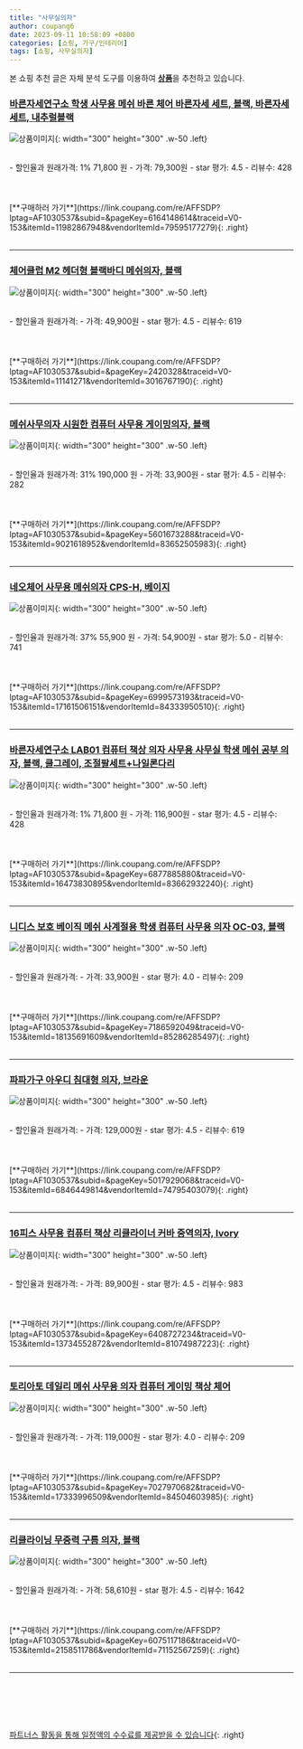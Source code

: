 ```yaml
---
title: "사무실의자"
author: coupang6
date: 2023-09-11 10:58:09 +0800
categories: [쇼핑, 가구/인테리어]
tags: [쇼핑, 사무실의자]
---
```


본 쇼핑 추천 글은 자체 분석 도구를 이용하여 [**상품**](https://link.coupang.com/a/bao1ui)을 추천하고 있습니다.

### [바른자세연구소 학생 사무용 메쉬 바른 체어 바른자세 세트, 블랙, 바른자세세트, 내추럴블랙](https://link.coupang.com/re/AFFSDP?lptag=AF1030537&subid=&pageKey=6164148614&traceid=V0-153&itemId=11982867948&vendorItemId=79595177279)

![상품이미지](https://thumbnail6.coupangcdn.com/thumbnails/remote/230x230ex/image/retail/images/551021120090214-d5dbb2ba-7249-4105-ad34-2ead9b5a6d5f.jpg){: width="300" height="300" .w-50 .left}


<br>
- 할인율과 원래가격: 1%  71,800   원
- 가격: 79,300원
- star 평가: 4.5
- 리뷰수: 428
<br>
<br>
<br>
<br>
[**구매하러 가기**](https://link.coupang.com/re/AFFSDP?lptag=AF1030537&subid=&pageKey=6164148614&traceid=V0-153&itemId=11982867948&vendorItemId=79595177279){: .right}
<br>
<br>

---

### [체어클럽 M2 헤더형 블랙바디 메쉬의자, 블랙](https://link.coupang.com/re/AFFSDP?lptag=AF1030537&subid=&pageKey=2420328&traceid=V0-153&itemId=11141271&vendorItemId=3016767190)

![상품이미지](https://thumbnail10.coupangcdn.com/thumbnails/remote/230x230ex/image/retail/images/3669926441800425-28d5b7e6-7948-4156-9295-b6a666a2af6a.jpg){: width="300" height="300" .w-50 .left}


<br>
- 할인율과 원래가격: 
- 가격: 49,900원
- star 평가: 4.5
- 리뷰수: 619
<br>
<br>
<br>
<br>
[**구매하러 가기**](https://link.coupang.com/re/AFFSDP?lptag=AF1030537&subid=&pageKey=2420328&traceid=V0-153&itemId=11141271&vendorItemId=3016767190){: .right}
<br>
<br>

---

### [메쉬사무의자 시원한 컴퓨터 사무용 게이밍의자, 블랙](https://link.coupang.com/re/AFFSDP?lptag=AF1030537&subid=&pageKey=5601673288&traceid=V0-153&itemId=9021618952&vendorItemId=83652505983)

![상품이미지](https://thumbnail7.coupangcdn.com/thumbnails/remote/230x230ex/image/vendor_inventory/cde2/d346d8050f95033651175e2e1181ef25cdaf5d9950aa66d988b3de88b315.jpg){: width="300" height="300" .w-50 .left}


<br>
- 할인율과 원래가격: 31%  190,000   원
- 가격: 33,900원
- star 평가: 4.5
- 리뷰수: 282
<br>
<br>
<br>
<br>
[**구매하러 가기**](https://link.coupang.com/re/AFFSDP?lptag=AF1030537&subid=&pageKey=5601673288&traceid=V0-153&itemId=9021618952&vendorItemId=83652505983){: .right}
<br>
<br>

---

### [네오체어 사무용 메쉬의자 CPS-H, 베이지](https://link.coupang.com/re/AFFSDP?lptag=AF1030537&subid=&pageKey=6999573193&traceid=V0-153&itemId=17161506151&vendorItemId=84333950510)

![상품이미지](https://thumbnail7.coupangcdn.com/thumbnails/remote/230x230ex/image/retail/images/1001615348302578-370cceff-b7ab-485e-995f-50849971657e.jpg){: width="300" height="300" .w-50 .left}


<br>
- 할인율과 원래가격: 37%  55,900   원
- 가격: 54,900원
- star 평가: 5.0
- 리뷰수: 741
<br>
<br>
<br>
<br>
[**구매하러 가기**](https://link.coupang.com/re/AFFSDP?lptag=AF1030537&subid=&pageKey=6999573193&traceid=V0-153&itemId=17161506151&vendorItemId=84333950510){: .right}
<br>
<br>

---

### [바른자세연구소 LAB01 컴퓨터 책상 의자 사무용 사무실 학생 메쉬 공부 의자, 블랙, 쿨그레이, 조절팔세트+나일론다리](https://link.coupang.com/re/AFFSDP?lptag=AF1030537&subid=&pageKey=6877885880&traceid=V0-153&itemId=16473830895&vendorItemId=83662932240)

![상품이미지](https://thumbnail6.coupangcdn.com/thumbnails/remote/230x230ex/image/vendor_inventory/26e6/1463d4c406e7c5469306be78025befaf11c6b7ce6f021feb05daa8d09ade.jpg){: width="300" height="300" .w-50 .left}


<br>
- 할인율과 원래가격: 1%  71,800   원
- 가격: 116,900원
- star 평가: 4.5
- 리뷰수: 428
<br>
<br>
<br>
<br>
[**구매하러 가기**](https://link.coupang.com/re/AFFSDP?lptag=AF1030537&subid=&pageKey=6877885880&traceid=V0-153&itemId=16473830895&vendorItemId=83662932240){: .right}
<br>
<br>

---

### [니디스 보호 베이직 메쉬 사계절용 학생 컴퓨터 사무용 의자 OC-03, 블랙](https://link.coupang.com/re/AFFSDP?lptag=AF1030537&subid=&pageKey=7186592049&traceid=V0-153&itemId=18135691609&vendorItemId=85286285497)

![상품이미지](https://thumbnail6.coupangcdn.com/thumbnails/remote/230x230ex/image/retail/images/111621545580383-3ee34a13-21a4-49a3-8bd7-072c76210a2e.jpg){: width="300" height="300" .w-50 .left}


<br>
- 할인율과 원래가격: 
- 가격: 33,900원
- star 평가: 4.0
- 리뷰수: 209
<br>
<br>
<br>
<br>
[**구매하러 가기**](https://link.coupang.com/re/AFFSDP?lptag=AF1030537&subid=&pageKey=7186592049&traceid=V0-153&itemId=18135691609&vendorItemId=85286285497){: .right}
<br>
<br>

---

### [파파가구 아우디 침대형 의자, 브라운](https://link.coupang.com/re/AFFSDP?lptag=AF1030537&subid=&pageKey=5017929068&traceid=V0-153&itemId=6846449814&vendorItemId=74795403079)

![상품이미지](https://thumbnail8.coupangcdn.com/thumbnails/remote/230x230ex/image/rs_quotation_api/uxkxpbuz/a1d301450c744c63b9a7673f86f37a0e.jpg){: width="300" height="300" .w-50 .left}


<br>
- 할인율과 원래가격: 
- 가격: 129,000원
- star 평가: 4.5
- 리뷰수: 619
<br>
<br>
<br>
<br>
[**구매하러 가기**](https://link.coupang.com/re/AFFSDP?lptag=AF1030537&subid=&pageKey=5017929068&traceid=V0-153&itemId=6846449814&vendorItemId=74795403079){: .right}
<br>
<br>

---

### [16피스 사무용 컴퓨터 책상 리클라이너 커바 중역의자, Ivory](https://link.coupang.com/re/AFFSDP?lptag=AF1030537&subid=&pageKey=6408727234&traceid=V0-153&itemId=13734552872&vendorItemId=81074987223)

![상품이미지](https://thumbnail6.coupangcdn.com/thumbnails/remote/230x230ex/image/retail/images/6747048788092236-1886c980-3b4d-46f0-979c-29ce73f61c4d.jpg){: width="300" height="300" .w-50 .left}


<br>
- 할인율과 원래가격: 
- 가격: 89,900원
- star 평가: 4.5
- 리뷰수: 983
<br>
<br>
<br>
<br>
[**구매하러 가기**](https://link.coupang.com/re/AFFSDP?lptag=AF1030537&subid=&pageKey=6408727234&traceid=V0-153&itemId=13734552872&vendorItemId=81074987223){: .right}
<br>
<br>

---

### [토리아토 데일리 메쉬 사무용 의자 컴퓨터 게이밍 책상 체어](https://link.coupang.com/re/AFFSDP?lptag=AF1030537&subid=&pageKey=7027970682&traceid=V0-153&itemId=17333996509&vendorItemId=84504603985)

![상품이미지](https://thumbnail10.coupangcdn.com/thumbnails/remote/230x230ex/image/vendor_inventory/4eca/98b59fea124668e0df345646dcd73a80c76546d997627aadf46ef901aa55.jpg){: width="300" height="300" .w-50 .left}


<br>
- 할인율과 원래가격: 
- 가격: 119,000원
- star 평가: 4.0
- 리뷰수: 209
<br>
<br>
<br>
<br>
[**구매하러 가기**](https://link.coupang.com/re/AFFSDP?lptag=AF1030537&subid=&pageKey=7027970682&traceid=V0-153&itemId=17333996509&vendorItemId=84504603985){: .right}
<br>
<br>

---

### [리클라이닝 무중력 구름 의자, 블랙](https://link.coupang.com/re/AFFSDP?lptag=AF1030537&subid=&pageKey=6075117186&traceid=V0-153&itemId=2158511786&vendorItemId=71152567259)

![상품이미지](https://thumbnail7.coupangcdn.com/thumbnails/remote/230x230ex/image/retail/images/2020/07/21/17/6/7b63e9e8-72c6-4837-8570-0a4c9b58c192.jpg){: width="300" height="300" .w-50 .left}


<br>
- 할인율과 원래가격: 
- 가격: 58,610원
- star 평가: 4.5
- 리뷰수: 1642
<br>
<br>
<br>
<br>
[**구매하러 가기**](https://link.coupang.com/re/AFFSDP?lptag=AF1030537&subid=&pageKey=6075117186&traceid=V0-153&itemId=2158511786&vendorItemId=71152567259){: .right}
<br>
<br>

---
<br><br><br><br><br> [파트너스 활동을 통해 일정액의 수수료를 제공받을 수 있습니다](https://link.coupang.com/a/bao1ui){: .right}
